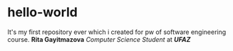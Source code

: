 # hello-world
It's my first repository ever which i created for pw of software engineering course.
**Rita Gayitmazova**
_Computer Science Student_ at ***UFAZ***

